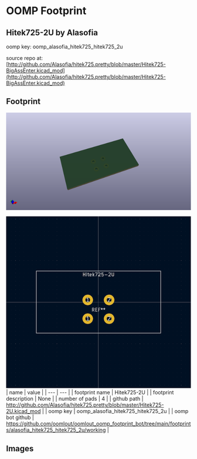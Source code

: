 # OOMP Footprint  
## Hitek725-2U  by Alasofia  
  
oomp key: oomp_alasofia_hitek725_hitek725_2u  
  
source repo at: [http://github.com/Alasofia/hitek725.pretty/blob/master/Hitek725-BigAssEnter.kicad_mod](http://github.com/Alasofia/hitek725.pretty/blob/master/Hitek725-BigAssEnter.kicad_mod)  
## Footprint  
  
[![working_kicad_pcb_3d.png](working_kicad_pcb_3d_600.png)](working_kicad_pcb_3d.png)  
  
[![working.png](working_600.png)](working.png)  
| name | value | 
| --- | --- | 
| footprint name | Hitek725-2U | 
| footprint description | None | 
| number of pads | 4 | 
| github path | http://github.com/Alasofia/hitek725.pretty/blob/master/Hitek725-2U.kicad_mod | 
| oomp key | oomp_alasofia_hitek725_hitek725_2u | 
| oomp bot github | https://github.com/oomlout/oomlout_oomp_footprint_bot/tree/main/footprints/alasofia_hitek725_hitek725_2u/working | 
## Images  
